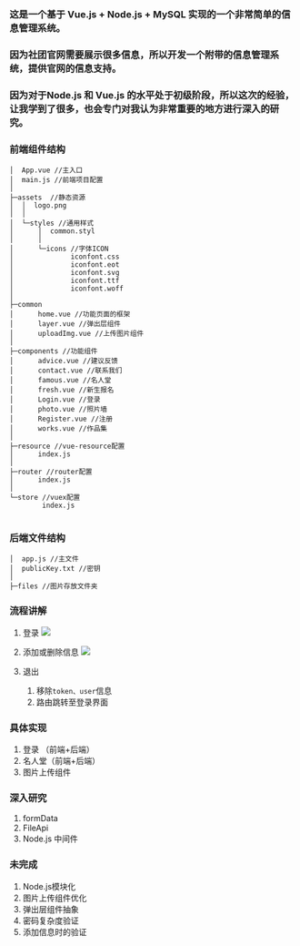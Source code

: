 ### 这是一个基于 Vue.js + Node.js + MySQL 实现的一个非常简单的信息管理系统。
### 因为社团官网需要展示很多信息，所以开发一个附带的信息管理系统，提供官网的信息支持。
### 因为对于Node.js 和 Vue.js 的水平处于初级阶段，所以这次的经验，让我学到了很多，也会专门对我认为非常重要的地方进行深入的研究。
### 前端组件结构

```
│  App.vue //主入口
│  main.js //前端项目配置
│  
├─assets  //静态资源
│  │  logo.png
│  │  
│  └─styles //通用样式
│      │  common.styl
│      │  
│      └─icons //字体ICON
│              iconfont.css
│              iconfont.eot
│              iconfont.svg
│              iconfont.ttf
│              iconfont.woff
│              
├─common
│      home.vue //功能页面的框架
│      layer.vue //弹出层组件
│      uploadImg.vue //上传图片组件
│      
├─components //功能组件
│      advice.vue //建议反馈
│      contact.vue //联系我们
│      famous.vue //名人堂
│      fresh.vue //新生报名
│      Login.vue //登录
│      photo.vue //照片墙
│      Register.vue //注册
│      works.vue //作品集
│      
├─resource //vue-resource配置
│      index.js
│      
├─router //router配置
│      index.js
│      
└─store //vuex配置
        index.js
        
```
### 后端文件结构
```
│  app.js //主文件
│  publicKey.txt //密钥
│  
├─files //图片存放文件夹
```

### 流程讲解
1. 登录
![](https://ooo.0o0.ooo/2017/06/23/594d30180c586.png)

2. 添加或删除信息
![](https://ooo.0o0.ooo/2017/06/23/594d319988c8d.png)

3. 退出
	1. 移除`token、user`信息
	2. 路由跳转至登录界面 

### 具体实现
1. 登录 （前端+后端）
2. 名人堂（前端+后端）
3. 图片上传组件

### 深入研究
1. formData
2. FileApi
3. Node.js 中间件

### 未完成
1. Node.js模块化
2. 图片上传组件优化
3. 弹出层组件抽象
4. 密码复杂度验证
5. 添加信息时的验证 

